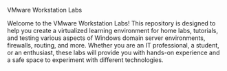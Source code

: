 VMware Workstation Labs

Welcome to the VMware Workstation Labs! This repository is designed to help you create a virtualized learning environment for home labs, tutorials, and testing various aspects of Windows domain server environments, firewalls, routing, and more. Whether you are an IT professional, a student, or an enthusiast, these labs will provide you with hands-on experience and a safe space to experiment with different technologies.
